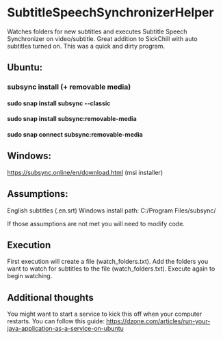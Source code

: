 # SubtitleSpeechSynchronizerHelper
Watches folders for new subtitles and executes Subtitle Speech Synchronizer on video/subtitle.  Great addition to SickChill with auto subtitles turned on.
This was a quick and dirty program.  


## Ubuntu:
### subsync install (+ removable media)
#### sudo snap install subsync --classic
#### sudo snap install subsync:removable-media
#### sudo snap connect subsync:removable-media

## Windows:
https://subsync.online/en/download.html  (msi installer)

## Assumptions:
English subtitles (<File Name>.en.srt)
Windows install path: C:/Program Files/subsync/

If those assumptions are not met you will need to modify code.

## Execution
First execution will create a file (watch_folders.txt).
Add the folders you want to watch for subtitles to the file (watch_folders.txt).
Execute again to begin watching.


## Additional thoughts
You might want to start a service to kick this off when your computer restarts. You can follow this guide:
https://dzone.com/articles/run-your-java-application-as-a-service-on-ubuntu




